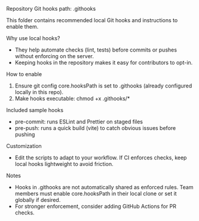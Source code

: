 Repository Git hooks path: .githooks

This folder contains recommended local Git hooks and instructions to enable them.

Why use local hooks?

- They help automate checks (lint, tests) before commits or pushes without enforcing on the server.
- Keeping hooks in the repository makes it easy for contributors to opt-in.

How to enable

1. Ensure git config core.hooksPath is set to .githooks (already configured locally in this repo).
2. Make hooks executable:
   chmod +x .githooks/\*

Included sample hooks

- pre-commit: runs ESLint and Prettier on staged files
- pre-push: runs a quick build (vite) to catch obvious issues before pushing

Customization

- Edit the scripts to adapt to your workflow. If CI enforces checks, keep local hooks lightweight to avoid friction.

Notes

- Hooks in .githooks are not automatically shared as enforced rules. Team members must enable core.hooksPath in their local clone or set it globally if desired.
- For stronger enforcement, consider adding GitHub Actions for PR checks.
